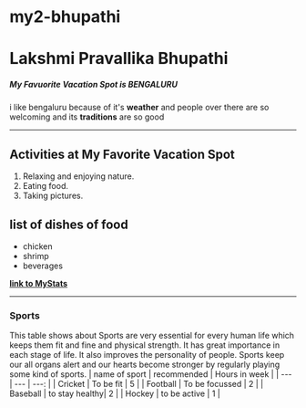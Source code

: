 # my2-bhupathi
# Lakshmi Pravallika Bhupathi
##### My Favuorite Vacation Spot is BENGALURU
i like bengaluru because of it's **weather** and people over there are so welcoming  and its **traditions** are so good 

---

## Activities at My Favorite Vacation Spot    

1. Relaxing and enjoying nature.
2. Eating food.
3. Taking pictures.
       
## list of dishes of food 

- chicken 
- shrimp
- beverages    

**[link to MyStats](MyStats.md)**

---

### Sports
This table shows about Sports are very essential for every human life which keeps them fit and fine and physical strength. It has great importance in each stage of life. It also improves the personality of people. Sports keep our all organs alert and our hearts become stronger by regularly playing some kind of sports.
| name of sport | recommended | Hours in week |
| --- | --- | ---: |
| Cricket | To be fit | 5 |
| Football | To be focussed  | 2 |
| Baseball | to stay healthy| 2 |
| Hockey | to be active | 1 |






